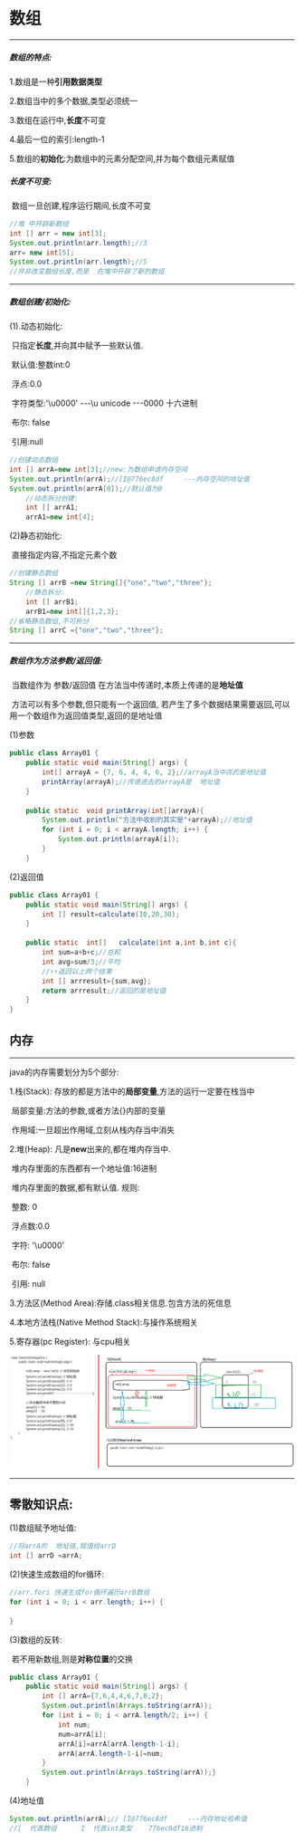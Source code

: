 # 数组

------

##### 数组的特点:

1.数组是一种**引用数据类型**

2.数组当中的多个数据,类型必须统一

3.数组在运行中,**长度**不可变

4.最后一位的索引:length-1

5.数组的**初始化**:为数组中的元素分配空间,并为每个数组元素赋值



##### 		长度不可变:

​		数组一旦创建,程序运行期间,长度不可变

```java
//堆 中开辟新数组
int [] arr = new int[3];
System.out.println(arr.length);//3
arr= new int[5];
System.out.println(arr.length);//5
//并非改变数组长度,而是  在堆中开辟了新的数组
```

------



##### 数组创建/初始化:

(1).动态初始化:

​		只指定**长度**,并向其中赋予一些默认值.

​		默认值:整数int:0

​					浮点:0.0

​					字符类型:'\u0000'   ---\u  unicode   ---0000   十六进制

​					布尔: false

​					引用:null

```java
//创建动态数组
int [] arrA=new int[3];//new:为数组申请内存空间
System.out.println(arrA);//[I@776ec8df     ---内存空间的地址值
System.out.println(arrA[0]);//默认值为0
    //动态拆分创建:
    int [] arrA1;
    arrA1=new int[4];
```



(2)静态初始化:

​		直接指定内容,不指定元素个数

```java
//创建静态数组
String [] arrB =new String[]{"one","two","three"};
    //静态拆分:
    int [] arrB1;
    arrB1=new int[]{1,2,3};
//省略静态数组,不可拆分
String [] arrC ={"one","two","three"};
```



------

##### 数组作为方法参数/返回值:

​		当数组作为 参数/返回值 在方法当中传递时,本质上传递的是**地址值**

​		方法可以有多个参数,但只能有一个返回值,   若产生了多个数据结果需要返回,
​		可以用一个数组作为返回值类型,返回的是地址值

(1)参数

```java
public class Array01 {
    public static void main(String[] args) {
        int[] arrayA = {7, 6, 4, 4, 6, 2};//arrayA当中存的是地址值
        printArray(arrayA);//传递进去的arrayA是  地址值
    }

    public static  void printArray(int[]arrayA){
        System.out.println("方法中收到的其实是"+arrayA);//地址值
        for (int i = 0; i < arrayA.length; i++) {
            System.out.println(arrayA[i]);
        }
    }
```

(2)返回值

```java
public class Array01 {
    public static void main(String[] args) {
        int [] result=calculate(10,20,30);
    }

    public static  int[]   calculate(int a,int b,int c){
        int sum=a+b+c;//总和
        int avg=sum/3;//平均
        //↑↑返回以上两个结果
        int [] arrresult={sum,avg};
        return arrresult;//返回的是地址值
    }
}
```



## 内存

------

java的内存需要划分为5个部分:



1.栈(Stack): 存放的都是方法中的**局部变量**,方法的运行一定要在栈当中

​		局部变量:方法的参数,或者方法{}内部的变量

​		作用域:一旦超出作用域,立刻从栈内存当中消失

2.堆(Heap): 凡是**new**出来的,都在堆内存当中.

​		堆内存里面的东西都有一个地址值:16进制

​		堆内存里面的数据,都有默认值. 规则:

​				整数:  0

​				浮点数:0.0

​				字符: '\u0000'

​				布尔: false

​				引用: null

3.方法区(Method Area):存储.class相关信息.包含方法的死信息

4.本地方法栈(Native Method Stack):与操作系统相关

5.寄存器(pc Register): 与cpu相关

![image-20220201161458986](https://raw.githubusercontent.com/bigzheng11/Typora/master/java/image-20220201161458986.png)

------

## 零散知识点:



(1)数组赋予地址值:

```java
//将arrA的  地址值,赋值给arrD
int [] arrD =arrA;
```

(2)快速生成数组的for循环:

```java
//arr.fori 快速生成for循环遍历arrB数组
for (int i = 0; i < arr.length; i++) {

}
```

(3)数组的反转:

​		若不用新数组,则是**对称位置**的交换

```java
public class Array01 {
    public static void main(String[] args) {
        int [] arrA={7,6,4,4,6,7,8,2};
        System.out.println(Arrays.toString(arrA));
        for (int i = 0; i < arrA.length/2; i++) {
            int num;
            num=arrA[i];
            arrA[i]=arrA[arrA.length-1-i];
            arrA[arrA.length-1-i]=num;
        }
        System.out.println(Arrays.toString(arrA));}
    }
```

(4)地址值

```java
System.out.println(arrA);// [I@776ec8df     ---内存地址哈希值
//[  代表数组      I  代表int类型    776ec8df16进制
```

